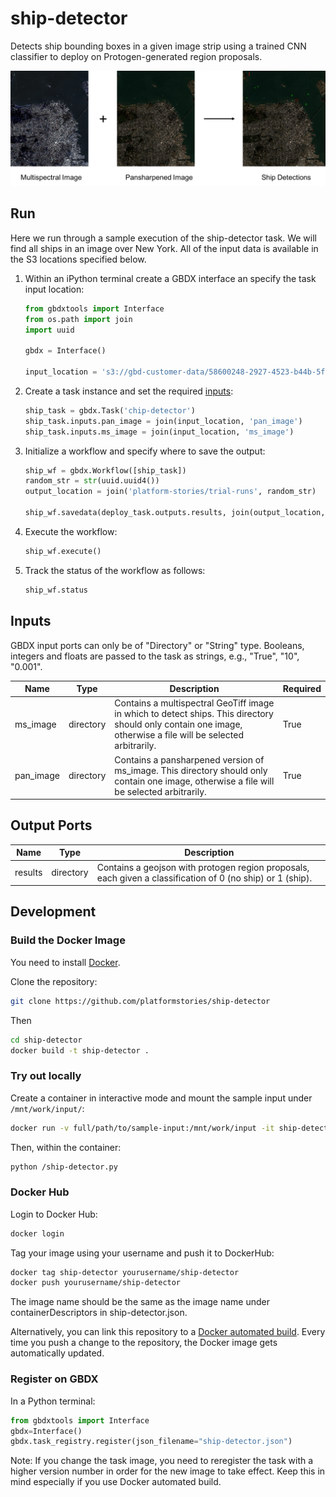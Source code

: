 # ship-detector

Detects ship bounding boxes in a given image strip using a trained CNN classifier to deploy on Protogen-generated region proposals.

<img src='images/ship-detector.png' width=700>

## Run

Here we run through a sample execution of the ship-detector task. We will find all ships in an image over New York. All of the input data is available in the S3 locations specified below.


1. Within an iPython terminal create a GBDX interface an specify the task input location:  

    ```python
    from gbdxtools import Interface
    from os.path import join
    import uuid

    gbdx = Interface()

    input_location = 's3://gbd-customer-data/58600248-2927-4523-b44b-5fec3d278c09/platform-stories/ship-detector/'
    ```

2. Create a task instance and set the required [inputs](#inputs):  

    ```python
    ship_task = gbdx.Task('chip-detector')
    ship_task.inputs.pan_image = join(input_location, 'pan_image')
    ship_task.inputs.ms_image = join(input_location, 'ms_image')
    ```

3. Initialize a workflow and specify where to save the output:  

    ```python
    ship_wf = gbdx.Workflow([ship_task])
    random_str = str(uuid.uuid4())
    output_location = join('platform-stories/trial-runs', random_str)

    ship_wf.savedata(deploy_task.outputs.results, join(output_location, 'ship_detections'))
    ```

5. Execute the workflow:  

    ```python
    ship_wf.execute()
    ```

6. Track the status of the workflow as follows:

    ```python
    ship_wf.status
    ```


## Inputs

GBDX input ports can only be of "Directory" or "String" type. Booleans, integers and floats are passed to the task as strings, e.g., "True", "10", "0.001".

| Name  | Type | Description | Required |
|---|---|---|---|
| ms_image | directory | Contains a multispectral GeoTiff image in which to detect ships. This directory should only contain one image, otherwise a file will be selected arbitrarily. | True |
| pan_image | directory | Contains a pansharpened version of ms_image. This directory should only contain one image, otherwise a file will be selected arbitrarily. | True |

## Output Ports

| Name  | Type | Description |
|---|---|---|
| results | directory | Contains a geojson with protogen region proposals, each given a classification of 0 (no ship) or 1 (ship). |


## Development

### Build the Docker Image

You need to install [Docker](https://docs.docker.com/engine/installation).

Clone the repository:

```bash
git clone https://github.com/platformstories/ship-detector
```

Then

```bash
cd ship-detector
docker build -t ship-detector .
```

### Try out locally

Create a container in interactive mode and mount the sample input under `/mnt/work/input/`:

```bash
docker run -v full/path/to/sample-input:/mnt/work/input -it ship-detector
```

Then, within the container:

```bash
python /ship-detector.py
```

### Docker Hub

Login to Docker Hub:

```bash
docker login
```

Tag your image using your username and push it to DockerHub:

```bash
docker tag ship-detector yourusername/ship-detector
docker push yourusername/ship-detector
```

The image name should be the same as the image name under containerDescriptors in ship-detector.json.

Alternatively, you can link this repository to a [Docker automated build](https://docs.docker.com/docker-hub/builds/). Every time you push a change to the repository, the Docker image gets automatically updated.
### Register on GBDX

In a Python terminal:
```python
from gbdxtools import Interface
gbdx=Interface()
gbdx.task_registry.register(json_filename="ship-detector.json")
```

Note: If you change the task image, you need to reregister the task with a higher version number in order for the new image to take effect. Keep this in mind especially if you use Docker automated build.

